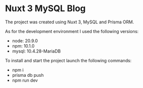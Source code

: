 # Nuxt 3 MySQL Blog
The project was created using Nuxt 3, MySQL and Prisma ORM.

As for the development environment I used the following versions:
- node: 20.9.0
- npm: 10.1.0
- mysql: 10.4.28-MariaDB

To install and start the project launch the following commands:
- npm i
- prisma db push
- npm run dev
